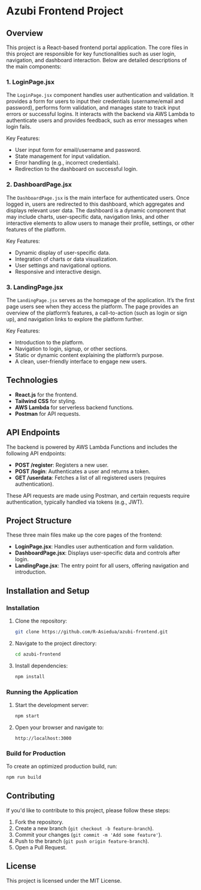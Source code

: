 # Azubi Frontend Project

## Overview

This project is a React-based frontend portal application. The core files in this project are responsible for key functionalities such as user login, navigation, and dashboard interaction. Below are detailed descriptions of the main components:

### 1. **LoginPage.jsx**
The `LoginPage.jsx` component handles user authentication and validation. It provides a form for users to input their credentials (username/email and password), performs form validation, and manages state to track input errors or successful logins. It interacts with the backend via AWS Lambda to authenticate users and provides feedback, such as error messages when login fails.

Key Features:
- User input form for email/username and password.
- State management for input validation.
- Error handling (e.g., incorrect credentials).
- Redirection to the dashboard on successful login.

### 2. **DashboardPage.jsx**
The `DashboardPage.jsx` is the main interface for authenticated users. Once logged in, users are redirected to this dashboard, which aggregates and displays relevant user data. The dashboard is a dynamic component that may include charts, user-specific data, navigation links, and other interactive elements to allow users to manage their profile, settings, or other features of the platform.

Key Features:
- Dynamic display of user-specific data.
- Integration of charts or data visualization.
- User settings and navigational options.
- Responsive and interactive design.

### 3. **LandingPage.jsx**
The `LandingPage.jsx` serves as the homepage of the application. It’s the first page users see when they access the platform. The page  provides an overview of the platform’s features, a call-to-action (such as login or sign up), and navigation links to explore the platform further.

Key Features:
- Introduction to the platform.
- Navigation to login, signup, or other sections.
- Static or dynamic content explaining the platform’s purpose.
- A clean, user-friendly interface to engage new users.

## Technologies

- **React.js** for the frontend.
- **Tailwind CSS** for styling.
- **AWS Lambda** for serverless backend functions.
- **Postman** for API requests.

## API Endpoints

The backend is powered by AWS Lambda Functions and includes the following API endpoints:

- **POST /register**: Registers a new user.
- **POST /login**: Authenticates a user and returns a token.
- **GET /userdata**: Fetches a list of all registered users (requires authentication).

These API requests are made using Postman, and certain requests require authentication, typically handled via tokens (e.g., JWT).

## Project Structure

These three main files make up the core pages of the frontend:

- **LoginPage.jsx**: Handles user authentication and form validation.
- **DashboardPage.jsx**: Displays user-specific data and controls after login.
- **LandingPage.jsx**: The entry point for all users, offering navigation and introduction.

## Installation and Setup

### Installation

1. Clone the repository:

   ```bash
   git clone https://github.com/R-Asiedua/azubi-frontend.git
   ```

2. Navigate to the project directory:

   ```bash
   cd azubi-frontend
   ```

3. Install dependencies:

   ```bash
   npm install
   ```

### Running the Application

1. Start the development server:

   ```bash
   npm start
   ```

2. Open your browser and navigate to:

   ```
   http://localhost:3000
   ```

### Build for Production

To create an optimized production build, run:

```bash
npm run build
```

## Contributing

If you'd like to contribute to this project, please follow these steps:

1. Fork the repository.
2. Create a new branch (`git checkout -b feature-branch`).
3. Commit your changes (`git commit -m 'Add some feature'`).
4. Push to the branch (`git push origin feature-branch`).
5. Open a Pull Request.

## License

This project is licensed under the MIT License.

